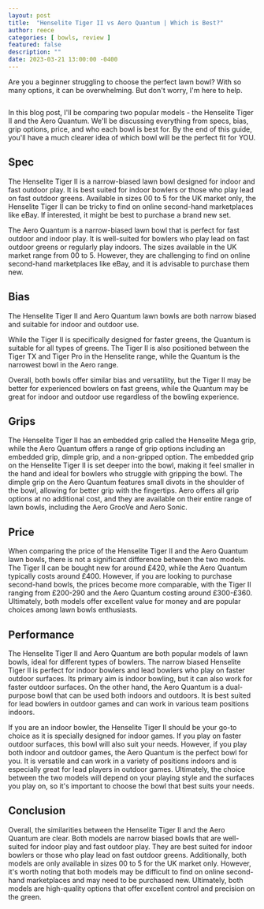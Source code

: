 ```yaml
---
layout: post
title:  "Henselite Tiger II vs Aero Quantum | Which is Best?"
author: reece
categories: [ bowls, review ]
featured: false
description: ""
date: 2023-03-21 13:00:00 -0400
---
```

    

<!-- wp:paragraph -->
<p xmlns="http://www.w3.org/1999/xhtml">Are you a beginner struggling to choose the perfect lawn bowl? With so many options, it can be overwhelming. But don't worry, I'm here to help. </p>
<!-- /wp:paragraph -->

<!-- wp:image {"id":1964,"sizeSlug":"large","linkDestination":"none"} -->
<figure class="wp-block-image size-large"><img src="/img/posts/henselite-tiger-ii-vs-aero-quantum-1024x576.jpg" alt="" class="wp-image-1964"/></figure>
<!-- /wp:image -->

<!-- wp:paragraph -->
<p>In this blog post, I'll be comparing two popular models - the Henselite Tiger II and the Aero Quantum. We'll be discussing everything from specs, bias, grip options, price, and who each bowl is best for. By the end of this guide, you'll have a much clearer idea of which bowl will be the perfect fit for YOU.</p>
<!-- /wp:paragraph -->

<!-- wp:heading -->
<h2>Spec</h2>
<!-- /wp:heading -->

<!-- wp:block {"ref":2728} /-->

<!-- wp:paragraph -->
<p>The Henselite Tiger II is a narrow-biased lawn bowl designed for indoor and fast outdoor play. It is best suited for indoor bowlers or those who play lead on fast outdoor greens. Available in sizes 00 to 5 for the UK market only, the Henselite Tiger II can be tricky to find on online second-hand marketplaces like eBay. If interested, it might be best to purchase a brand new set.</p>
<!-- /wp:paragraph -->

<!-- wp:block {"ref":2709} /-->

<!-- wp:paragraph -->
<p>The Aero Quantum is a narrow-biased lawn bowl that is perfect for fast outdoor and indoor play. It is well-suited for bowlers who play lead on fast outdoor greens or regularly play indoors. The sizes available in the UK market range from 00 to 5. However, they are challenging to find on online second-hand marketplaces like eBay, and it is advisable to purchase them new.</p>
<!-- /wp:paragraph -->

<!-- wp:heading -->
<h2>Bias</h2>
<!-- /wp:heading -->

<!-- wp:paragraph -->
<p>The Henselite Tiger II and Aero Quantum lawn bowls are both narrow biased and suitable for indoor and outdoor use. </p>
<!-- /wp:paragraph -->

<!-- wp:block {"ref":2831} /-->

<!-- wp:paragraph -->
<p>While the Tiger II is specifically designed for faster greens, the Quantum is suitable for all types of greens. The Tiger II is also positioned between the Tiger TX and Tiger Pro in the Henselite range, while the Quantum is the narrowest bowl in the Aero range. </p>
<!-- /wp:paragraph -->

<!-- wp:block {"ref":2826} /-->

<!-- wp:paragraph -->
<p>Overall, both bowls offer similar bias and versatility, but the Tiger II may be better for experienced bowlers on fast greens, while the Quantum may be great for indoor and outdoor use regardless of the bowling experience.</p>
<!-- /wp:paragraph -->

<!-- wp:heading -->
<h2>Grips</h2>
<!-- /wp:heading -->

<!-- wp:paragraph -->
<p>The Henselite Tiger II has an embedded grip called the Henselite Mega grip, while the Aero Quantum offers a range of grip options including an embedded grip, dimple grip, and a non-gripped option. The embedded grip on the Henselite Tiger II is set deeper into the bowl, making it feel smaller in the hand and ideal for bowlers who struggle with gripping the bowl. The dimple grip on the Aero Quantum features small divots in the shoulder of the bowl, allowing for better grip with the fingertips. Aero offers all grip options at no additional cost, and they are available on their entire range of lawn bowls, including the Aero GrooVe and Aero Sonic.</p>
<!-- /wp:paragraph -->

<!-- wp:heading -->
<h2>Price</h2>
<!-- /wp:heading -->

<!-- wp:paragraph -->
<p>When comparing the price of the Henselite Tiger II and the Aero Quantum lawn bowls, there is not a significant difference between the two models. The Tiger II can be bought new for around £420, while the Aero Quantum typically costs around £400. However, if you are looking to purchase second-hand bowls, the prices become more comparable, with the Tiger II ranging from £200-290 and the Aero Quantum costing around £300-£360. Ultimately, both models offer excellent value for money and are popular choices among lawn bowls enthusiasts.</p>
<!-- /wp:paragraph -->

<!-- wp:heading -->
<h2>Performance</h2>
<!-- /wp:heading -->

<!-- wp:paragraph -->
<p>The Henselite Tiger II and Aero Quantum are both popular models of lawn bowls, ideal for different types of bowlers. The narrow biased Henselite Tiger II is perfect for indoor bowlers and lead bowlers who play on faster outdoor surfaces. Its primary aim is indoor bowling, but it can also work for faster outdoor surfaces. On the other hand, the Aero Quantum is a dual-purpose bowl that can be used both indoors and outdoors. It is best suited for lead bowlers in outdoor games and can work in various team positions indoors.</p>
<!-- /wp:paragraph -->

<!-- wp:paragraph -->
<p>If you are an indoor bowler, the Henselite Tiger II should be your go-to choice as it is specially designed for indoor games. If you play on faster outdoor surfaces, this bowl will also suit your needs. However, if you play both indoor and outdoor games, the Aero Quantum is the perfect bowl for you. It is versatile and can work in a variety of positions indoors and is especially great for lead players in outdoor games. Ultimately, the choice between the two models will depend on your playing style and the surfaces you play on, so it's important to choose the bowl that best suits your needs.</p>
<!-- /wp:paragraph -->

<!-- wp:heading -->
<h2>Conclusion</h2>
<!-- /wp:heading -->

<!-- wp:paragraph -->
<p>Overall, the similarities between the Henselite Tiger II and the Aero Quantum are clear. Both models are narrow biased bowls that are well-suited for indoor play and fast outdoor play. They are best suited for indoor bowlers or those who play lead on fast outdoor greens. Additionally, both models are only available in sizes 00 to 5 for the UK market only. However, it's worth noting that both models may be difficult to find on online second-hand marketplaces and may need to be purchased new. Ultimately, both models are high-quality options that offer excellent control and precision on the green.</p>
<!-- /wp:paragraph -->
    